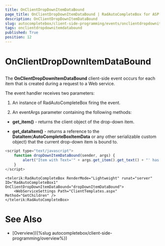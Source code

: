 ```yaml
---
title: OnClientDropDownItemDataBound
page_title: OnClientDropDownItemDataBound | RadAutoCompleteBox for ASP.NET AJAX Documentation
description: OnClientDropDownItemDataBound
slug: autocompletebox/client-side-programming/events/onclientdropdownitemdatabound
tags: onclientdropdownitemdatabound
published: True
position: 12
---
```


# OnClientDropDownItemDataBound



## 

The **OnClientDropDownItemDataBound** client-side event occurs for each item that is created during a request to a Web service.

The event handler receives two parameters:

1. An instance of RadAutoCompleteBox firing the event.

1. An eventArgs parameter containing the following methods:

* **get_item()** - returns the client object of the drop-down item.

* **get_dataItem()** - returns a reference to the **DataItem**(**AutoCompleteBoxItemData** or any other serializable custom object) that the current drop-down item is bound to.

````JavaScript
<script type="text/javascript">
	function dropDownItemDataBound(sender, args) {
		alert("Item with Text='" + args.get_item().get_text() + "' has just been bound.");
	}
</script>
````



````ASPNET
<telerik:RadAutoCompleteBox RenderMode="Lightweight" runat="server" ID="RadAutoCompleteBox1" OnClientDropDownItemDataBound="dropDownItemDataBound">
	<WebServiceSettings Path="ClientTemplates.aspx" Method="GetChildren" />
</telerik:RadAutoCompleteBox>
````



# See Also

 * [Overview]({%slug autocompletebox/client-side-programming/overview%})
